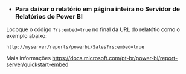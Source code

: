 * ### Para daixar o relatório em página inteira no Servidor de Relatórios do Power BI

Locoque o código ```?rs:embed=true``` no final da URL do relatótio como o exemplo abaixo:

```http://myserver/reports/powerbi/Sales?rs:embed=true```

Mais informações https://docs.microsoft.com/pt-br/power-bi/report-server/quickstart-embed
